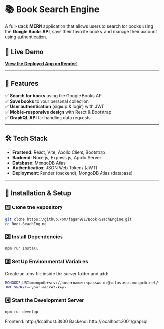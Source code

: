 # 📚 Book Search Engine

A full-stack **MERN** application that allows users to search for books using the **Google Books API**, save their favorite books, and manage their account using authentication.

## 🚀 Live Demo
[**View the Deployed App on Render**](https://book-seachengine-client.onrender.com/))

---

## 📖 Features
✅ **Search for books** using the Google Books API  
✅ **Save books** to your personal collection  
✅ **User authentication** (signup & login) with JWT  
✅ **Mobile-responsive design** with React & Bootstrap  
✅ **GraphQL API** for handling data requests  

---

## 🛠 Tech Stack
- **Frontend**: React, Vite, Apollo Client, Bootstrap  
- **Backend**: Node.js, Express.js, Apollo Server  
- **Database**: MongoDB Atlas  
- **Authentication**: JSON Web Tokens (JWT)  
- **Deployment**: Render (backend), MongoDB Atlas (database)  

---

## 📂 Installation & Setup
### 1️⃣ Clone the Repository
```sh
git clone https://github.com/fagan921/Book-SeachEngine.git
cd Book-SeachEngine
```

### 2️⃣ Install Dependencies
```sh
npm run install
```

### 3️⃣ Set Up Environmental Variables
  Create an .env file inside the _server_ folder and add:
```sh
MONGODB_URI=mongodb+srv://<username>:<password>@<cluster>.mongodb.net/<dbname>?retryWrites=true&w=majority
JWT_SECRET=<your-secret-key>
```

### 4️⃣ Start the Development Server
```sh
npm run develop
```

Frontend: http://localhost:3000
Backend: http://localhost:3001/graphql
